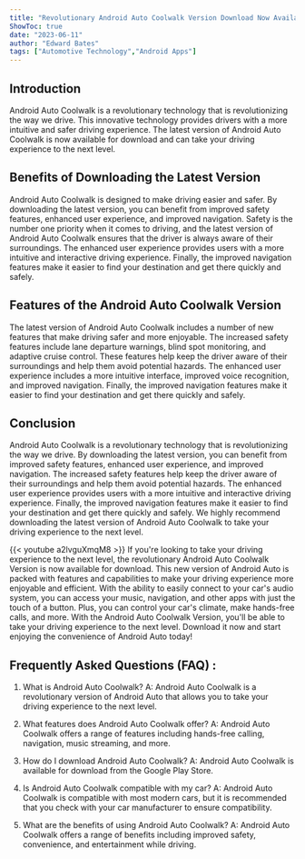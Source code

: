 ```yaml
---
title: "Revolutionary Android Auto Coolwalk Version Download Now Available - Take Your Driving Experience To The Next Level!"
ShowToc: true 
date: "2023-06-11"
author: "Edward Bates" 
tags: ["Automotive Technology","Android Apps"]
---
```

## Introduction 

Android Auto Coolwalk is a revolutionary technology that is revolutionizing the way we drive. This innovative technology provides drivers with a more intuitive and safer driving experience. The latest version of Android Auto Coolwalk is now available for download and can take your driving experience to the next level. 

## Benefits of Downloading the Latest Version 

Android Auto Coolwalk is designed to make driving easier and safer. By downloading the latest version, you can benefit from improved safety features, enhanced user experience, and improved navigation. Safety is the number one priority when it comes to driving, and the latest version of Android Auto Coolwalk ensures that the driver is always aware of their surroundings. The enhanced user experience provides users with a more intuitive and interactive driving experience. Finally, the improved navigation features make it easier to find your destination and get there quickly and safely. 

## Features of the Android Auto Coolwalk Version 

The latest version of Android Auto Coolwalk includes a number of new features that make driving safer and more enjoyable. The increased safety features include lane departure warnings, blind spot monitoring, and adaptive cruise control. These features help keep the driver aware of their surroundings and help them avoid potential hazards. The enhanced user experience includes a more intuitive interface, improved voice recognition, and improved navigation. Finally, the improved navigation features make it easier to find your destination and get there quickly and safely. 

## Conclusion 

Android Auto Coolwalk is a revolutionary technology that is revolutionizing the way we drive. By downloading the latest version, you can benefit from improved safety features, enhanced user experience, and improved navigation. The increased safety features help keep the driver aware of their surroundings and help them avoid potential hazards. The enhanced user experience provides users with a more intuitive and interactive driving experience. Finally, the improved navigation features make it easier to find your destination and get there quickly and safely. We highly recommend downloading the latest version of Android Auto Coolwalk to take your driving experience to the next level.

{{< youtube a2lvguXmqM8 >}} 
If you're looking to take your driving experience to the next level, the revolutionary Android Auto Coolwalk Version is now available for download. This new version of Android Auto is packed with features and capabilities to make your driving experience more enjoyable and efficient. With the ability to easily connect to your car's audio system, you can access your music, navigation, and other apps with just the touch of a button. Plus, you can control your car's climate, make hands-free calls, and more. With the Android Auto Coolwalk Version, you'll be able to take your driving experience to the next level. Download it now and start enjoying the convenience of Android Auto today!

## Frequently Asked Questions (FAQ) :
1. What is Android Auto Coolwalk?
A: Android Auto Coolwalk is a revolutionary version of Android Auto that allows you to take your driving experience to the next level.

2. What features does Android Auto Coolwalk offer?
A: Android Auto Coolwalk offers a range of features including hands-free calling, navigation, music streaming, and more.

3. How do I download Android Auto Coolwalk?
A: Android Auto Coolwalk is available for download from the Google Play Store.

4. Is Android Auto Coolwalk compatible with my car?
A: Android Auto Coolwalk is compatible with most modern cars, but it is recommended that you check with your car manufacturer to ensure compatibility.

5. What are the benefits of using Android Auto Coolwalk?
A: Android Auto Coolwalk offers a range of benefits including improved safety, convenience, and entertainment while driving.


